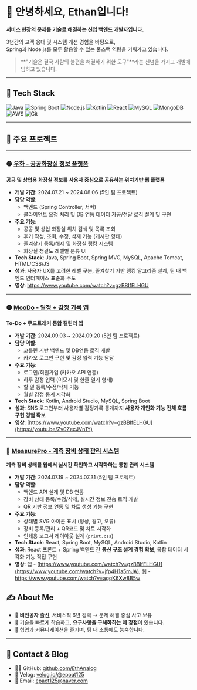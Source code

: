# 👋 안녕하세요, Ethan입니다!  
**서비스 현장의 문제를 기술로 해결하는 신입 백엔드 개발자입니다.**

3년간의 고객 응대 및 시스템 개선 경험을 바탕으로,  
Spring과 Node.js를 모두 활용할 수 있는 풀스택 역량을 키워가고 있습니다.

> **"기술은 결국 사람의 불편을 해결하기 위한 도구"**라는 신념을 가지고 개발에 임하고 있습니다.

---

## 🧰 Tech Stack

![Java](https://img.shields.io/badge/Java-007396?style=flat&logo=java&logoColor=white)
![Spring Boot](https://img.shields.io/badge/Spring%20Boot-6DB33F?style=flat&logo=springboot&logoColor=white)
![Node.js](https://img.shields.io/badge/Node.js-339933?style=flat&logo=node.js&logoColor=white)
![Kotlin](https://img.shields.io/badge/Kotlin-7F52FF?style=flat&logo=kotlin&logoColor=white)
![React](https://img.shields.io/badge/React-61DAFB?style=flat&logo=react&logoColor=black)
![MySQL](https://img.shields.io/badge/MySQL-4479A1?style=flat&logo=mysql&logoColor=white)
![MongoDB](https://img.shields.io/badge/MongoDB-47A248?style=flat&logo=mongodb&logoColor=white)
![AWS](https://img.shields.io/badge/AWS-FF9900?style=flat&logo=amazonaws&logoColor=white)
![Git](https://img.shields.io/badge/Git-F05032?style=flat&logo=git&logoColor=white)

---

## 🚀 주요 프로젝트

---

### 🟢 [우화 - 공공화장실 정보 플랫폼](https://github.com/EthAnalog/PublicWC)  
**공공 및 상업용 화장실 정보를 사용자 중심으로 공유하는 위치기반 웹 플랫폼**

- **개발 기간**: 2024.07.21 ~ 2024.08.06 (5인 팀 프로젝트)
- **담당 역할**: 
  - 백엔드 (Spring Controller, 서버)
  - 클라이언트 요청 처리 및 DB 연동 데이터 가공/전달 로직 설계 및 구현
- **주요 기능**:
  - 공공 및 상업 화장실 위치 검색 및 목록 조회
  - 후기 작성, 조회, 수정, 삭제 기능 (게시판 형태)
  - 즐겨찾기 등록/해제 및 화장실 랭킹 시스템
  - 화장실 청결도 레벨별 분류 UI
- **Tech Stack**: Java, Spring Boot, Spring MVC, MySQL, Apache Tomcat, HTML/CSS/JS
- **성과**: 사용자 UX를 고려한 레벨 구분, 즐겨찾기 기반 랭킹 알고리즘 설계, 팀 내 백엔드 인터페이스 표준화 주도
- **영상**: https://www.youtube.com/watch?v=gzBBIfELHGU

---

### 🟡 [MooDo - 일정 + 감정 기록 앱](https://github.com/EthAnalog/MooDo)  
**To-Do + 무드트래커 통합 캘린더 앱**

- **개발 기간**: 2024.09.03 ~ 2024.09.20 (5인 팀 프로젝트)
- **담당 역할**:
  - 코틀린 기반 백엔드 및 DB연동 로직 개발
  - 카카오 로그인 구현 및 감정 입력 기능 담당
- **주요 기능**:
  - 로그인/회원가입 (카카오 API 연동)
  - 하루 감정 입력 (이모지 및 한줄 일기 형태)
  - 할 일 등록/수정/삭제 기능
  - 월별 감정 통계 시각화
- **Tech Stack**: Kotlin, Android Studio, MySQL, Spring Boot
- **성과**: SNS 로그인부터 사용자별 감정기록 통계까지 **사용자 개인화 기능 전체 흐름 구현 경험 확보**
- **영상**: [https://www.youtube.com/watch?v=gzBBIfELHGU](https://youtu.be/Zv0ZecJVn1Y)

---

### 🔵 [MeasurePro - 계측 장비 상태 관리 시스템](https://github.com/EthAnalog/MeauserPro)  
**계측 장비 상태를 웹에서 실시간 확인하고 시각화하는 통합 관리 시스템**

- **개발 기간**: 2024.07.19 ~ 2024.07.31 (5인 팀 프로젝트)
- **담당 역할**:
  - 백엔드 API 설계 및 DB 연동
  - 장비 상태 등록/수정/삭제, 실시간 정보 전송 로직 개발
  - QR 기반 정보 연동 및 차트 생성 기능 구현
- **주요 기능**:
  - 상태별 SVG 아이콘 표시 (정상, 경고, 오류)
  - 장비 등록/관리 + QR코드 및 차트 시각화
  - 인쇄용 보고서 레이아웃 설계 (`print.css`)
- **Tech Stack**: React, Spring Boot, MySQL, Android Studio, Kotlin
- **성과**: React 프론트 + Spring 백엔드 간 **통신 구조 설계 경험 확보**, 복합 데이터 시각화 기능 직접 구현
- **영상**: 앱 - [https://www.youtube.com/watch?v=gzBBIfELHGU](https://www.youtube.com/watch?v=jfp4H1a5mJA), 웹 - https://www.youtube.com/watch?v=agqK6Xw8B5w


## ✍️ About Me

- 🔄 **비전공자 출신**, 서비스직 6년 경력 → 문제 해결 중심 사고 보유
- 🧠 기술을 빠르게 학습하고, **요구사항을 구체화하는 데 강점**이 있습니다.
- 💬 협업과 커뮤니케이션을 즐기며, 팀 내 소통에도 능숙합니다.

---

## 🔗 Contact & Blog

- 🧑‍💻 GitHub: [github.com/EthAnalog](https://github.com/EthAnalog)
- 📝 Velog: [velog.io/@epoat125](https://velog.io/@epoat125/posts)
- 📧 Email: epaot125@naver.com
